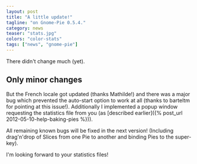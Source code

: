 ```yaml
---
layout: post
title: "A little update!"
tagline: "on Gnome-Pie 0.5.4."
category: news
teaser: "stats.jpg"
colors: "color-stats"
tags: ["news", "gnome-pie"]
---
```


There didn't change much (yet).

<!--more-->

## Only minor changes

But the French locale got updated (thanks Mathilde!) and there was a major bug which prevented the auto-start option to work at all (thanks to barteltm for pointing at this issue!). Additionally I implemented a popup window requesting the statistics file from you (as [described earlier]({% post_url 2012-05-10-help-baking-pies %})).

All remaining known bugs will be fixed in the next version! (Including drag'n'drop of Slices from one Pie to another and binding Pies to the super-key).

I'm looking forward to your statistics files!
